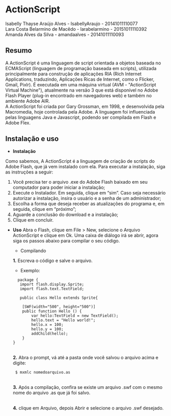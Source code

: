 # ActionScript
Isabelly Thayse Araújo Alves - IsabellyAraujo - 20141011110077 <br>
Lara Costa Belarmino de Macêdo - larabelarmino - 20151011110392 <br>
Amanda Alves da Silva - amandaalves -  20141011110093 

## Resumo

A ActionScript é uma linguagem de script orientada a objetos baseada no ECMAScript (linguagem de programação baseada em scripts), utilizada principalmente para construção de aplicações RIA (Rich Internet Applications, traduzindo, Aplicações Ricas de Internet, como o Flicker, Gmail, Pixlr). É executada em uma máquina virtual (AVM - "ActionScript Virtual Machine"), atualmente na versão 3 que está disponível no Adobe Flash Player (plug-in encontrado em navegadores web) e também no ambiente Adobe AIR.
<br>
A ActionScript foi criada por Gary Grossman, em 1998, e desenvolvida pela Macromedia, hoje controlada pela Adobe. A linguagem foi influenciada pelas linguagens Java e Javascript, podendo ser compilada em Flash e Adobe Flex.
 ## Instalação e uso
 
  *  **Instalação** <br>
  
 Como sabemos, A ActionScript é a linguagem de criação de scripts do Adobe Flash, que já vem instalado com ela. Para executar a instalação, siga as instruções a seguir:<br>
  1. Você precisa ter o arquivo .exe do Adobe Flash baixado em seu computador para poder iniciar a instalação;<br>
  2. Execute o Instalador.  Em seguida, clique em “sim”. Caso seja necessário autorizar a instalação, insira o usuário e a senha de um administrador;<br>
 3. Escolha a forma que deseja receber as atualizações do programa e, em seguida, clique em “próximo”;<br>
 4. Aguarde a conclusão do download e a instalação;<br>
 5. Clique em concluir. 
 
 * **Uso**
  Abra o Flash, clique em File > New, selecione o Arquivo ActionScript e clique em Ok. Uma caixa de diálogo irá se abrir, agora siga os passos abaixo para compilar o seu código.
   * Compilando<br>
   
    **1.** Escreva o código e salve o arquivo.<br>
    
      * Exemplo:<br>
      
    >> 
         package {
          import flash.display.Sprite;
          import flash.text.TextField;

          public class Hello extends Sprite{

           [SWF(width="500", height="500")]
           public function Hello () {
               var hello:TextField = new TextField();
               hello.text = "Hello world!";
               hello.x = 100;
               hello.y = 100;
               addChild(hello);
           }
       }   

   <br>**2.** Abra o prompt, vá até a pasta onde você salvou o arquivo acima e digite:
     >>
        $ mxmlc nomedoarquivo.as

    <br>**3.** Após a compilação, confira se existe um arquivo .swf com o mesmo nome do arquivo .as que já foi salvo.
    
    <br>**4.**  clique em Arquivo, depois Abrir e selecione o arquivo .swf desejado.
    
    
